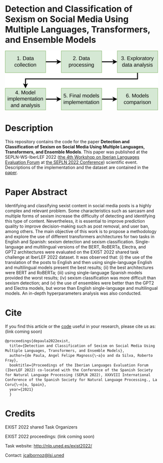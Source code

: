 # Detection and Classification of Sexism on Social Media Using Multiple Languages, Transformers, and Ensemble Models


![ScreenShot](methodology.png)

# Description
This repository contains the code for the paper **Detection and Classification of Sexism on Social Media Using Multiple Languages, Transformers, and Ensemble Models**. This paper was published at the SEPLN-WS-IberLEF 2022 <!-- [SEPLN-WS-IberLEF 2022](http://ceur-ws.org/Vol-2943/ -->
([the 4th Workshop on Iberian Languages Evaluation Forum](https://sites.google.com/view/iberlef2022) at [the SEPLN 2022 Conference](https://sepln2022.grupolys.org/)) scientific event. Descriptions of the implementation and the dataset are contained in the [paper](http://ceur-ws.org/Vol-3202/exist-paper2.pdf).

# Paper Abstract
Identifying and classifying sexist content in social media posts is a highly complex and relevant problem. Some characteristics such as sarcasm and multiple forms of sexism increase the difficulty of detecting and identifying this type of content. Nevertheless, it is essential to improve prediction quality to improve decision-making such as post removal, and user ban, among others. The main objective of this work is to propose a methodology and explore the use of different transformers architectures for two tasks in English and Spanish: sexism detection and sexism classification. Single-language and multilingual versions of the BERT, RoBERTa, Electra, and GPT2 architectures were evaluated on the EXIST 2022 shared task challenge at IberLEF 2022 dataset. It was observed that: (i) the use of the translation of the posts to English and then using single-language English and multilingual models present the best results; (ii) the best architectures were BERT and RoBERTa; (iii) using single-language Spanish models provided the worst results; (iv) sexism classification was more difficult than sexism detection; and (v) the use of ensembles were better than the GPT2 and Electra models, but worse than English single-language and multilingual models. An in-depth hyperparameters analysis was also conducted.


# Cite
If you find this article <!-- [article](proceedining link) --> or the [code](https://github.com/AngelFelipeMP/Transformers-Sexism-Classification) useful in your research, please cite us as: (link coming soon)


```
@proceedings{depaula2022exist,
  title={Detection and Classification of Sexism on Social Media Using Multiple Languages, Transformers, and Ensemble Models},
  author={de Paula, Angel Felipe Magnoss{\~a}o and da Silva, Roberto Fray},
  booktitle={Proceedings of the Iberian Languages Evaluation Forum (IberLEF 2022) co-located with the Conference of the Spanish Society for Natural Language Processing (SEPLN 2022), XXXVIII International Conference of the Spanish Society for Natural Language Processing., La Coru{\~n}a, Spain},
  year={2021}
  }
```
<!-- 
```
@article{de2021sexism,
  title={Sexism Prediction in Spanish and English Tweets Using Monolingual and Multilingual BERT and Ensemble Models},
  author={de Paula, Angel Felipe Magnoss{\~a}o and da Silva, Roberto Fray and Schlicht, Ipek Baris},
  journal={arXiv preprint arXiv:2111.04551},
  year={2021}
```
} -->


# Credits
EXIST 2022 shared Task Organizers

EXIST 2022 proceedings: (link coming soon)

Task website: http://nlp.uned.es/exist2022/

Contact: jcalbornoz@lsi.uned
